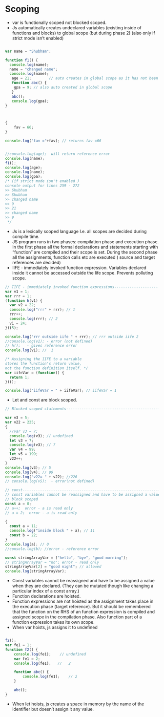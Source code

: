 # Scoping

* var is functionally scoped not blocked scoped.
* Js automatically creates undeclared variables (existing inside of functions and blocks) to global scope (but during phase 2) (also only if strict mode isn’t enabled)
```javascript

var name = "Shubham";

function f1() {
  console.log(name);
  name = "changed name";
  console.log(name);
   age = 21;        // auto creates in global scope as it has not been declared (if strict mode isn't enabled)
   function abc() {
   	gpa = 9; // also auto created in global scope
   }
   abc();
   console.log(gpa);
}



{
	fav = 66;
}

console.log("fav ="+fav); // returns fav =66


//console.log(age);  will return reference error
console.log(name);
f1();
console.log(age);
console.log(name);
console.log(gpa);
/* (if strict mode isn't enabled )
console output for lines 259 - 272 
>> Shubham
>> Shubham
>> changed name
>> 9 
>> 21
>> changed name
>> 9
 */
 ```
* Js is a lexically scoped language I.e. all scopes are decided during compile time.
* JS program runs in two phases: compilation phase and execution phase. In the first phase all the formal declarations and statements starting with “function” are compiled and their scope is set. During the second phase all the assignments, function calls etc are executed ( source and target references are decided)
* IIFE - immediately invoked function expression. Variables declared inside it cannot be accessed outside the life scope. Prevents polluting scope.
```javascript
// IIFE - immediately invoked function expressions--------------------
var v1 = 1;
var rrr = 1;
(function h(v1) {
  var v2 = 22;
  console.log("rrr" + rrr); // 1
  rrr++;
  console.log(rrr); // 2
  v1 = 24;
})(5);

console.log("rrr outside iife " + rrr); // rrr outside iife 2
//console.log(v2); - error (not defined)
// h();   - gives reference error
console.log(v1); //  1

/* Assigning the IIFE to a variable 
stores the function's return value, 
not the function definition itself. */
var iifeVar = (function() {
  return 1;
})();

console.log("iifeVar = " + iifeVar); // iifeVar = 1
```
* Let and const are block scoped.
```javascript
// Blocked scoped statements---------------------------------------------

var v3 = 5;
var v22 = 225;
{
  //var v3 = 7;
  console.log(v3); // undefined
  let v3 = 7;
  console.log(v3); // 7
  var v4 = 99;
  let v5 = 199;
  v22++;
}
console.log(v3); // 5
console.log(v4); // 99
console.log("v22= " + v22); //226
// console.log(v5);  - error(not defined)
```

```javascript
// const----------------------------------------------------------------
// const variables cannot be reassigned and have to be assigned a value when created
// block scoped
const a = 0;
// a++;  error - a is read only
// a = 2;  error - a is read only

{
  const a = 11;
  console.log("inside block " + a); // 11
  const b = 22;
}
console.log(a); // 0
//console.log(b); //error - reference error

const stringArrayVar = ["hello", "bye", "good morning"];
// stringArrayVar = "no"; error - read only
stringArrayVar[2] = "good night"; // allowed
console.log(stringArrayVar);
```
* Const variables cannot be reassigned and have to be assigned a value when they are declared. (They can be mutated though like changing a particular index of a const array.)
* Function declarations are hoisted. 
* Function expressions are not hoisted as the assignment takes place in the execution phase (target reference). But it should be remembered that the function on the RHS of an function expression is compiled and assigned scope in the compilation phase. Also function part of a function expression takes its own scope.
* When var hoists, js assigns it to undefined
```javascript

f2();
var fe1 = 1;
function f2() {
	console.log(fe1);    // undefined
 	var fe1 = 2;
	console.log(fe1);   //   2

	function abc() {
		console.log(fe1);    // 2
	}

	abc();
}
```
* When let hoists, js creates a space in memory by the name of the identifier but doesn’t assign it any value.

